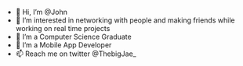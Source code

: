 - 👋 Hi, I’m @John    
- 👀 I’m interested in networking with people and making friends while working on real time projects 
- 🌱 I’m a Computer Science Graduate
- 💞️ I’m a Mobile App Developer
- 📫 Reach me on twitter @ThebigJae_

<!---
TheBigJae/TheBigJae is a ✨ special ✨ repository because its `README.md` (this file) appears on your GitHub profile.
You can click the Preview link to take a look at your changes.
--->
